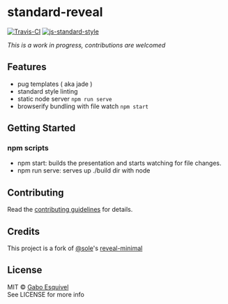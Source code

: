 # standard-reveal

[![Travis-CI](https://travis-ci.org/gaboesquivel/standard-reveal.svg)](https://travis-ci.org/gaboesquivel/standard-reveal)
[![js-standard-style](https://img.shields.io/badge/code%20style-standard-brightgreen.svg)](http://standardjs.com/)

_This is a work in progress, contributions are welcomed_

## Features

* pug templates ( aka jade )
* standard style linting
* static node server `npm run serve`
* browserify bundling with file watch `npm start`

## Getting Started


### npm scripts

* npm start:  builds the presentation and starts watching for file changes.
* npm run serve: serves up ./build dir with node


## Contributing

Read the [contributing guidelines](CONTRIBUTING.md) for details.

## Credits

This project is a fork of [@sole](https://github.com/sole)'s  [reveal-minimal](https://github.com/sole/reveal-minimal)

## License

MIT © [Gabo Esquivel](http://gaboesquivel.com)  
See LICENSE for more info
